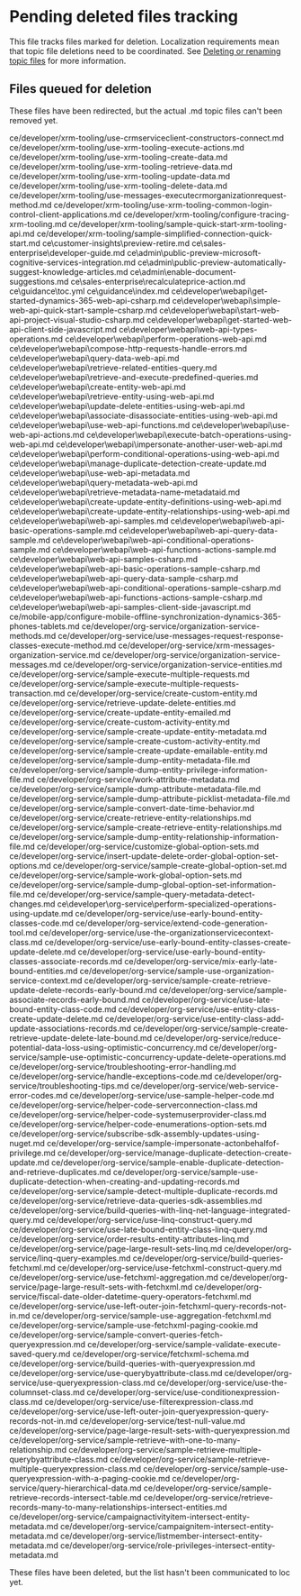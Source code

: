 # Pending deleted files tracking

This file tracks files marked for deletion. Localization requirements mean that topic file deletions need to be coordinated. See [Deleting or renaming topic files](https://review.docs.microsoft.com/en-us/bacx/delete-rename?branch=master) for more information.

## Files queued for deletion

These files have been redirected, but the actual .md topic files can't been removed yet.

ce/developer/xrm-tooling/use-crmserviceclient-constructors-connect.md
ce/developer/xrm-tooling/use-xrm-tooling-execute-actions.md
ce/developer/xrm-tooling/use-xrm-tooling-create-data.md
ce/developer/xrm-tooling/use-xrm-tooling-retrieve-data.md
ce/developer/xrm-tooling/use-xrm-tooling-update-data.md
ce/developer/xrm-tooling/use-xrm-tooling-delete-data.md
ce/developer/xrm-tooling/use-messages-executecrmorganizationrequest-method.md
ce/developer/xrm-tooling/use-xrm-tooling-common-login-control-client-applications.md
ce/developer/xrm-tooling/configure-tracing-xrm-tooling.md
ce/developer/xrm-tooling/sample-quick-start-xrm-tooling-api.md
ce/developer/xrm-tooling/sample-simplified-connection-quick-start.md
ce\customer-insights\preview-retire.md
ce\sales-enterprise\developer-guide.md
ce\admin\public-preview-microsoft-cognitive-services-integration.md
ce\admin\public-preview-automatically-suggest-knowledge-articles.md
ce\admin\enable-document-suggestions.md
ce\sales-enterprise\recalculateprice-action.md
ce\guidance\toc.yml
ce\guidance\index.md
ce\developer\webapi\get-started-dynamics-365-web-api-csharp.md
ce\developer\webapi\simple-web-api-quick-start-sample-csharp.md
ce\developer\webapi\start-web-api-project-visual-studio-csharp.md
ce\developer\webapi\get-started-web-api-client-side-javascript.md
ce\developer\webapi\web-api-types-operations.md
ce\developer\webapi\perform-operations-web-api.md
ce\developer\webapi\compose-http-requests-handle-errors.md
ce\developer\webapi\query-data-web-api.md
ce\developer\webapi\retrieve-related-entities-query.md
ce\developer\webapi\retrieve-and-execute-predefined-queries.md
ce\developer\webapi\create-entity-web-api.md
ce\developer\webapi\retrieve-entity-using-web-api.md
ce\developer\webapi\update-delete-entities-using-web-api.md
ce\developer\webapi\associate-disassociate-entities-using-web-api.md
ce\developer\webapi\use-web-api-functions.md
ce\developer\webapi\use-web-api-actions.md
ce\developer\webapi\execute-batch-operations-using-web-api.md
ce\developer\webapi\impersonate-another-user-web-api.md
ce\developer\webapi\perform-conditional-operations-using-web-api.md
ce\developer\webapi\manage-duplicate-detection-create-update.md
ce\developer\webapi\use-web-api-metadata.md
ce\developer\webapi\query-metadata-web-api.md
ce\developer\webapi\retrieve-metadata-name-metadataid.md
ce\developer\webapi\create-update-entity-definitions-using-web-api.md
ce\developer\webapi\create-update-entity-relationships-using-web-api.md
ce\developer\webapi\web-api-samples.md
ce\developer\webapi\web-api-basic-operations-sample.md
ce\developer\webapi\web-api-query-data-sample.md
ce\developer\webapi\web-api-conditional-operations-sample.md
ce\developer\webapi\web-api-functions-actions-sample.md
ce\developer\webapi\web-api-samples-csharp.md
ce\developer\webapi\web-api-basic-operations-sample-csharp.md
ce\developer\webapi\web-api-query-data-sample-csharp.md
ce\developer\webapi\web-api-conditional-operations-sample-csharp.md
ce\developer\webapi\web-api-functions-actions-sample-csharp.md
ce\developer\webapi\web-api-samples-client-side-javascript.md
ce/mobile-app/configure-mobile-offline-synchronization-dynamics-365-phones-tablets.md
ce/developer/org-service/organization-service-methods.md
ce/developer/org-service/use-messages-request-response-classes-execute-method.md
ce/developer/org-service/xrm-messages-organization-service.md
ce/developer/org-service/organization-service-messages.md
ce/developer/org-service/organization-service-entities.md
ce/developer/org-service/sample-execute-multiple-requests.md
ce/developer/org-service/sample-execute-multiple-requests-transaction.md
ce/developer/org-service/create-custom-entity.md
ce/developer/org-service/retrieve-update-delete-entities.md
ce/developer/org-service/create-update-entity-emailed.md
ce/developer/org-service/create-custom-activity-entity.md
ce/developer/org-service/sample-create-update-entity-metadata.md
ce/developer/org-service/sample-create-custom-activity-entity.md
ce/developer/org-service/sample-create-update-emailable-entity.md
ce/developer/org-service/sample-dump-entity-metadata-file.md
ce/developer/org-service/sample-dump-entity-privilege-information-file.md
ce/developer/org-service/work-attribute-metadata.md
ce/developer/org-service/sample-dump-attribute-metadata-file.md
ce/developer/org-service/sample-dump-attribute-picklist-metadata-file.md
ce/developer/org-service/sample-convert-date-time-behavior.md
ce/developer/org-service/create-retrieve-entity-relationships.md
ce/developer/org-service/sample-create-retrieve-entity-relationships.md
ce/developer/org-service/sample-dump-entity-relationship-information-file.md
ce/developer/org-service/customize-global-option-sets.md
ce/developer/org-service/insert-update-delete-order-global-option-set-options.md
ce/developer/org-service/sample-create-global-option-set.md
ce/developer/org-service/sample-work-global-option-sets.md
ce/developer/org-service/sample-dump-global-option-set-information-file.md
ce/developer/org-service/sample-query-metadata-detect-changes.md
ce\developer\org-service\perform-specialized-operations-using-update.md
ce/developer/org-service/use-early-bound-entity-classes-code.md
ce/developer/org-service/extend-code-generation-tool.md
ce/developer/org-service/use-the-organizationservicecontext-class.md
ce/developer/org-service/use-early-bound-entity-classes-create-update-delete.md
ce/developer/org-service/use-early-bound-entity-classes-associate-records.md
ce/developer/org-service/mix-early-late-bound-entities.md
ce/developer/org-service/sample-use-organization-service-context.md
ce/developer/org-service/sample-create-retrieve-update-delete-records-early-bound.md
ce/developer/org-service/sample-associate-records-early-bound.md
ce/developer/org-service/use-late-bound-entity-class-code.md
ce/developer/org-service/use-entity-class-create-update-delete.md
ce/developer/org-service/use-entity-class-add-update-associations-records.md
ce/developer/org-service/sample-create-retrieve-update-delete-late-bound.md
ce/developer/org-service/reduce-potential-data-loss-using-optimistic-concurrency.md
ce/developer/org-service/sample-use-optimistic-concurrency-update-delete-operations.md
ce/developer/org-service/troubleshooting-error-handling.md
ce/developer/org-service/handle-exceptions-code.md
ce/developer/org-service/troubleshooting-tips.md
ce/developer/org-service/web-service-error-codes.md
ce/developer/org-service/use-sample-helper-code.md
ce/developer/org-service/helper-code-serverconnection-class.md
ce/developer/org-service/helper-code-systemuserprovider-class.md
ce/developer/org-service/helper-code-enumerations-option-sets.md
ce/developer/org-service/subscribe-sdk-assembly-updates-using-nuget.md
ce/developer/org-service/sample-impersonate-actonbehalfof-privilege.md
ce/developer/org-service/manage-duplicate-detection-create-update.md
ce/developer/org-service/sample-enable-duplicate-detection-and-retrieve-duplicates.md
ce/developer/org-service/sample-use-duplicate-detection-when-creating-and-updating-records.md
ce/developer/org-service/sample-detect-multiple-duplicate-records.md
ce/developer/org-service/retrieve-data-queries-sdk-assemblies.md
ce/developer/org-service/build-queries-with-linq-net-language-integrated-query.md
ce/developer/org-service/use-linq-construct-query.md
ce/developer/org-service/use-late-bound-entity-class-linq-query.md
ce/developer/org-service/order-results-entity-attributes-linq.md
ce/developer/org-service/page-large-result-sets-linq.md
ce/developer/org-service/linq-query-examples.md
ce/developer/org-service/build-queries-fetchxml.md
ce/developer/org-service/use-fetchxml-construct-query.md
ce/developer/org-service/use-fetchxml-aggregation.md
ce/developer/org-service/page-large-result-sets-with-fetchxml.md
ce/developer/org-service/fiscal-date-older-datetime-query-operators-fetchxml.md
ce/developer/org-service/use-left-outer-join-fetchxml-query-records-not-in.md
ce/developer/org-service/sample-use-aggregation-fetchxml.md
ce/developer/org-service/sample-use-fetchxml-paging-cookie.md
ce/developer/org-service/sample-convert-queries-fetch-queryexpression.md
ce/developer/org-service/sample-validate-execute-saved-query.md
ce/developer/org-service/fetchxml-schema.md
ce/developer/org-service/build-queries-with-queryexpression.md
ce/developer/org-service/use-querybyattribute-class.md
ce/developer/org-service/use-queryexpression-class.md
ce/developer/org-service/use-the-columnset-class.md
ce/developer/org-service/use-conditionexpression-class.md
ce/developer/org-service/use-filterexpression-class.md
ce/developer/org-service/use-left-outer-join-queryexpression-query-records-not-in.md
ce/developer/org-service/test-null-value.md
ce/developer/org-service/page-large-result-sets-with-queryexpression.md
ce/developer/org-service/sample-retrieve-with-one-to-many-relationship.md
ce/developer/org-service/sample-retrieve-multiple-querybyattribute-class.md
ce/developer/org-service/sample-retrieve-multiple-queryexpression-class.md
ce/developer/org-service/sample-use-queryexpression-with-a-paging-cookie.md
ce/developer/org-service/query-hierarchical-data.md
ce/developer/org-service/sample-retrieve-records-intersect-table.md
ce/developer/org-service/retrieve-records-many-to-many-relationships-intersect-entities.md
ce/developer/org-service/campaignactivityitem-intersect-entity-metadata.md
ce/developer/org-service/campaignitem-intersect-entity-metadata.md
ce/developer/org-service/listmember-intersect-entity-metadata.md
ce/developer/org-service/role-privileges-intersect-entity-metadata.md

These files have been deleted, but the list hasn't been communicated to loc yet.
